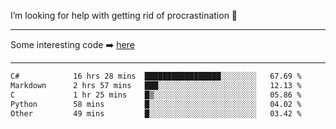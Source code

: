 I’m looking for help with getting rid of procrastination 🤔

-----

Some interesting code :arrow_right: [here](https://github.com/zhen8838/playground)

-----

<!--START_SECTION:waka-->

```txt
C#            16 hrs 28 mins  █████████████████░░░░░░░░   67.69 %
Markdown      2 hrs 57 mins   ███░░░░░░░░░░░░░░░░░░░░░░   12.13 %
C             1 hr 25 mins    █▒░░░░░░░░░░░░░░░░░░░░░░░   05.86 %
Python        58 mins         █░░░░░░░░░░░░░░░░░░░░░░░░   04.02 %
Other         49 mins         █░░░░░░░░░░░░░░░░░░░░░░░░   03.42 %
```

<!--END_SECTION:waka-->

<!--
**zhen8838/zhen8838** is a ✨ _special_ ✨ repository because its `README.md` (this file) appears on your GitHub profile.

Here are some ideas to get you started:

- 🔭 I’m currently working on ...
- 🌱 I’m currently learning ...
- 👯 I’m looking to collaborate on ...
 ...
- 💬 Ask me about ...
- 📫 How to reach me: ...
- 😄 Pronouns: ...
- ⚡ Fun fact: ...
-->
